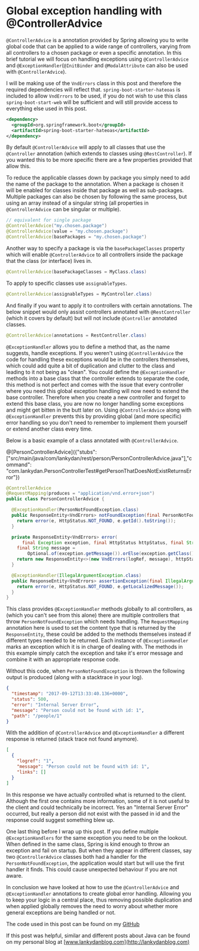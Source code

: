 # Global exception handling with @ControllerAdvice

`@ControllerAdvice` is a annotation provided by Spring allowing you to write global code that can be applied to a wide range of controllers, varying from all controllers to a chosen package or even a specific annotation. In this brief tutorial we will focus on handling exceptions using `@ControllerAdvice` and `@ExceptionHandler`(`@InitBinder` and `@ModalAttribute` can also be used with `@ControllerAdvice`).

I will be making use of the `VndErrors` class in this post and therefore the required dependencies will reflect that. `spring-boot-starter-hateoas` is included to allow `VndErrors` to be used, if you do not wish to use this class `spring-boot-start-web` will be sufficient and will still provide access to everything else used in this post.
```xml
<dependency>
  <groupId>org.springframework.boot</groupId>
  <artifactId>spring-boot-starter-hateoas</artifactId>
</dependency>
```
By default `@ControllerAdvice` will apply to all classes that use the `@Controller` annotation (which extends to classes using `@RestController`). If you wanted this to be more specific there are a few properties provided that allow this. 

To reduce the applicable classes down by package you simply need to add the name of the package to the annotation. When a package is chosen it will be enabled for classes inside that package as well as sub-packages. Multiple packages can also be chosen by following the same process, but using an array instead of a singular string (all properties in `@ControllerAdvice` can be singular or multiple).
```java
// equivalent for single package
@ControllerAdvice("my.chosen.package")
@ControllerAdvice(value = "my.chosen.package")
@ControllerAdvice(basePackages = "my.chosen.package")
```
Another way to specify a package is via the `basePackageClasses` property which will enable `@ControllerAdvice` to all controllers inside the package that the class (or interface) lives in.
```java
@ControllerAdvice(basePackageClasses = MyClass.class)
```
To apply to specific classes use `assignableTypes`.
```java
@ControllerAdvice(assignableTypes = MyController.class)
```
And finally if you want to apply it to controllers with certain annotations. The below snippet would only assist controllers annotated with `@RestController` (which it covers by default) but will not include `@Controller` annotated classes.
```java
@ControllerAdvice(annotations = RestController.class)
```
`@ExceptionHandler` allows you to define a method that, as the name suggests, handle exceptions. If you weren't using `@ControllerAdvice` the code for handling these exceptions would be in the controllers themselves, which could add quite a bit of duplication and clutter to the class and leading to it not being as "clean". You could define the `@ExceptionHandler` methods into a base class that the controller extends to separate the code, this method is not perfect and comes with the issue that every controller where you need this global exception handling will now need to extend the base controller. Therefore when you create a new controller and forget to extend this base class, you are now no longer handling some exceptions and might get bitten in the butt later on. Using `@ControllerAdvice` along with `@ExceptionHandler` prevents this by providing global (and more specific) error handling so you don't need to remember to implement them yourself or extend another class every time.

Below is a basic example of a class annotated with `@ControllerAdvice`.

@[PersonControllerAdvice]({"stubs": ["src/main/java/com/lankydan/rest/person/PersonControllerAdvice.java"],"command": "com.lankydan.PersonControllerTest#getPersonThatDoesNotExistReturnsError"})

```java
@ControllerAdvice
@RequestMapping(produces = "application/vnd.error+json")
public class PersonControllerAdvice {

  @ExceptionHandler(PersonNotFoundException.class)
  public ResponseEntity<VndErrors> notFoundException(final PersonNotFoundException e) {
    return error(e, HttpStatus.NOT_FOUND, e.getId().toString());
  }

  private ResponseEntity<VndErrors> error(
      final Exception exception, final HttpStatus httpStatus, final String logRef) {
    final String message =
        Optional.of(exception.getMessage()).orElse(exception.getClass().getSimpleName());
    return new ResponseEntity<>(new VndErrors(logRef, message), httpStatus);
  }

  @ExceptionHandler(IllegalArgumentException.class)
  public ResponseEntity<VndErrors> assertionException(final IllegalArgumentException e) {
    return error(e, HttpStatus.NOT_FOUND, e.getLocalizedMessage());
  }
}
```
This class provides `@ExceptionHandler` methods globally to all controllers, as (which you can't see from this alone) there are multiple controllers that throw `PersonNotFoundException` which needs handling. The `RequestMapping` annotation here is used to set the content type that is returned by the `ResponseEntity`, these could be added to the methods themselves instead if different types needed to be returned. Each instance of `@ExceptionHandler` marks an exception which it is in charge of dealing with. The methods in this example simply catch the exception and take it's error message and combine it with an appropriate response code.

Without this code, when `PersonNotFoundException` is thrown the following output is produced (along with a stacktrace in your log).
```json
{
  "timestamp": "2017-09-12T13:33:40.136+0000",
  "status": 500,
  "error": "Internal Server Error",
  "message": "Person could not be found with id: 1",
  "path": "/people/1"
}
```
With the addition of `@ControllerAdvice` and `@ExceptionHandler` a different response is returned (stack trace not found anymore).
```json
[
  {
    "logref": "1",
    "message": "Person could not be found with id: 1",
    "links": []
  }
]
```
In this response we have actually controlled what is returned to the client. Although the first one contains more information, some of it is not useful to the client and could technically be incorrect. Yes an "Internal Server Error" occurred, but really a person did not exist with the passed in id and the response could suggest something blew up.

One last thing before I wrap up this post. If you define multiple `@ExceptionHandlers` for the same exception you need to be on the lookout. When defined in the same class, Spring is kind enough to throw an exception and fail on startup. But when they appear in different classes, say two `@ControllerAdvice` classes both had a handler for the `PersonNotFoundException`, the application would start but will use the first handler it finds. This could cause unexpected behaviour if you are not aware.

In conclusion we have looked at how to use the `@ControllerAdvice` and `@ExceptionHandler` annotations to create global error handling. Allowing you to keep your logic in a central place, thus removing possible duplication and when applied globally removes the need to worry about whether more general exceptions are being handled or not.

The code used in this post can be found on my [GitHub](https://github.com/lankydan/spring-boot-hateoas)

If this post was helpful, similar and different posts about Java can be found on my personal blog at [www.lankydanblog.com](http://lankydanblog.com)